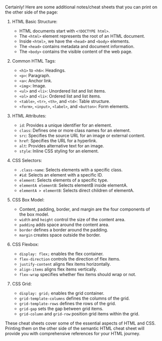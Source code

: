 Certainly! Here are some additional notes/cheat sheets that you can print on the other side of the page:

1. HTML Basic Structure:

   - HTML documents start with `<!DOCTYPE html>`.
   - The `<html>` element represents the root of an HTML document.
   - Inside `<html>`, we have the `<head>` and `<body>` elements.
   - The `<head>` contains metadata and document information.
   - The `<body>` contains the visible content of the web page.

2. Common HTML Tags:

   - `<h1>` to `<h6>`: Headings.
   - `<p>`: Paragraph.
   - `<a>`: Anchor link.
   - `<img>`: Image.
   - `<ul>` and `<li>`: Unordered list and list items.
   - `<ol>` and `<li>`: Ordered list and list items.
   - `<table>`, `<tr>`, `<th>`, and `<td>`: Table structure.
   - `<form>`, `<input>`, `<label>`, and `<button>`: Form elements.

3. HTML Attributes:

   - `id`: Provides a unique identifier for an element.
   - `class`: Defines one or more class names for an element.
   - `src`: Specifies the source URL for an image or external content.
   - `href`: Specifies the URL for a hyperlink.
   - `alt`: Provides alternative text for an image.
   - `style`: Inline CSS styling for an element.

4. CSS Selectors:

   - `.class-name`: Selects elements with a specific class.
   - `#id`: Selects an element with a specific ID.
   - `element`: Selects elements of a specific type.
   - `elementA elementB`: Selects elementB inside elementA.
   - `elementA > elementB`: Selects direct children of elementA.

5. CSS Box Model:

   - Content, padding, border, and margin are the four components of the box model.
   - `width` and `height` control the size of the content area.
   - `padding` adds space around the content area.
   - `border` defines a border around the padding.
   - `margin` creates space outside the border.

6. CSS Flexbox:

   - `display: flex;` enables the flex container.
   - `flex-direction` controls the direction of flex items.
   - `justify-content` aligns flex items horizontally.
   - `align-items` aligns flex items vertically.
   - `flex-wrap` specifies whether flex items should wrap or not.

7. CSS Grid:
   - `display: grid;` enables the grid container.
   - `grid-template-columns` defines the columns of the grid.
   - `grid-template-rows` defines the rows of the grid.
   - `grid-gap` sets the gap between grid items.
   - `grid-column` and `grid-row` position grid items within the grid.

These cheat sheets cover some of the essential aspects of HTML and CSS. Printing them on the other side of the semantic HTML cheat sheet will provide you with comprehensive references for your HTML journey.
